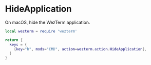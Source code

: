 # HideApplication

On macOS, hide the WezTerm application.

```lua
local wezterm = require 'wezterm'

return {
  keys = {
    {key="h", mods="CMD", action=wezterm.action.HideApplication},
  }
}
```
